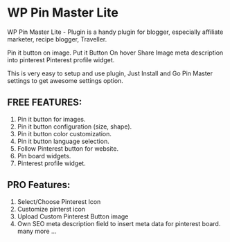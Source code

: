 # WP Pin Master Lite

WP Pin Master Lite - Plugin is a handy plugin for blogger, especially affiliate marketer, recipe blogger, Traveller. 

Pin it button on image.
Put it Button On hover
Share Image meta description into pinterest
Pinterest profile widget.

This is very easy to setup and use plugin, Just Install and Go Pin Master settings to get awesome settings option. 

## FREE FEATURES:
1. Pin it button for images. 
2. Pin it button configuration (size, shape).
3. Pin it button color customization.
4. Pin it button language selection.
5. Follow Pinterest button for website.
6. Pin board widgets.
7. Pinterest profile widget.

## PRO Features: 
1. Select/Choose Pinterest Icon
2. Customize pinterst icon
3. Upload Custom Pinterest Button image
4. Own SEO meta description field to insert meta data for pinterest board.
many more ... 